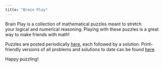 ```yaml
---
title: "Brain Play"
---
```



Brain Play is a collection of mathematical puzzles meant to stretch your logical and numerical reasoning. Playing with these puzzles is a great way to make friends with math!

Puzzles are posted periodically [here](/category/brain-play/), each followed by a solution. Print-friendly versions of all problems and solutions to date can be found [here](/brain-play-problems-and-solutions/).

Happy puzzling!
